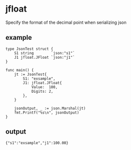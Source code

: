 # jfloat
Specify the format of the decimal point when serializing json

## example
```
type JsonTest struct {
	S1 string        `json:"s1"`
	J1 jfloat.JFloat `json:"j1"`
}

func main() {
	jt := JsonTest{
		S1: "exsample",
		J1: jfloat.JFloat{
			Value:  100,
			Digits: 2,
		},
	}

	jsonOutput, _ := json.Marshal(jt)
	fmt.Printf("%s\n", jsonOutput)
}
```

## output
```
{"s1":"exsample","j1":100.00}
```
